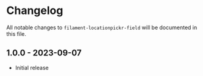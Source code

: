 # Changelog

All notable changes to `filament-locationpickr-field` will be documented in this file.

## 1.0.0 - 2023-09-07

-   Initial release
